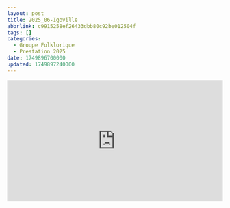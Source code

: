 ```yaml
---
layout: post
title: 2025_06-Igoville
abbrlink: c9915258ef26433dbb80c92be012504f
tags: []
categories:
  - Groupe Folklorique
  - Prestation 2025
date: 1749896700000
updated: 1749897240000
---
```


<div style="position:relative; padding-bottom:56.25%; height:0; overflow:hidden; max-width:100%; width:100%;">
  <iframe src="https://www.youtube.com/embed/-kvJeNfcJ5U" 
          style="position:absolute; top:0; left:0; width:100%; height:100%;" 
          frameborder="0" allow="accelerometer; autoplay; encrypted-media; gyroscope; picture-in-picture" 
          allowfullscreen>
  </iframe>
</div>
